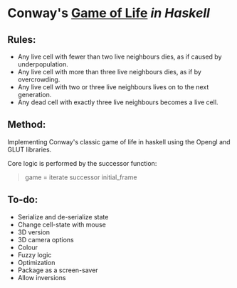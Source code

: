 # Conway's [Game of Life](http://en.wikipedia.org/wiki/Conway's_Game_of_Life) _in Haskell_

## Rules:

* Any live cell with fewer than two live neighbours dies, as if caused by underpopulation.
* Any live cell with more than three live neighbours dies, as if by overcrowding.
* Any live cell with two or three live neighbours lives on to the next generation.
* Any dead cell with exactly three live neighbours becomes a live cell.

## Method:

Implementing Conway's classic game of life in haskell using the Opengl and GLUT libraries.

Core logic is performed by the successor function:

> game = iterate successor initial_frame

## To-do:

* Serialize and de-serialize state
* Change cell-state with mouse
* 3D version
* 3D camera options
* Colour
* Fuzzy logic
* Optimization
* Package as a screen-saver
* Allow inversions
